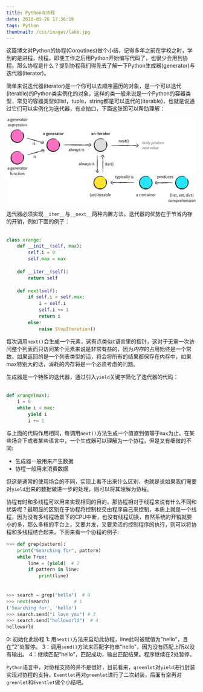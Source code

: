 ```yaml
---
title: Python与协程
date: 2018-05-26 17:36:10
tags: Python
thumbnail: /css/images/lake.jpg
---
```


这篇博文对Python的协程(Coroutines)做个小结，记得多年之前在学校之时，学到的是进程，线程。即便工作之后用Python开始编写代码了，也很少会用到协程。那么协程是什么？提到协程我们得先去了解一下Python生成器(generator)与迭代器(iterator)。

简单来说迭代器(iterator)是一个你可以去顺序遍历的对象，是一个可以迭代(iterable)的Python类实例化的对象，这样的类一般来说是一个Python的容器类型，常见的容器类型如list，tuple，string都是可以迭代的(iterable)，也就是说通过它们可以实例化为迭代器，有点拗口，下面这张图可以帮助理解：

![](https://github.com/chendave/chendave.github.io/raw/master/css/images/relationships.png "我的博客")

迭代器必须实现`__iter__`与`__next__`两种内置方法，迭代器的优势在于节省内存的开销，例如下面的例子：

``` python

class xrange:
    def __init__(self, max):
        self.i = 0
        self.max = max

    def __iter__(self):
        return self

    def next(self):
        if self.i < self.max:
            i = self.i
            self.i += 1
            return i
        else:
            raise StopIteration()

```
每次调用`next()`会生成一个元素，这有点类似`C`语言里的指针，这对于无需一次访问整个列表而只访问某个元素来说是非常有益的，因为*内存*的占用始终是一个常数。如果返回的是一个列表类型的话，将会将所有的结果都保存在内存中，如果max特别大的话，消耗的内存将是一个必须考虑的问题。

生成器是一个特殊的迭代器，通过引入`yield`关键字简化了迭代器的代码：

``` python

def xrange(max):
    i = 0
    while i < max:
        yield i
        i += 1

```

与上面的代码作用相同，每调用`next()`方法生成一个值直到值等于`max`为止。在某些场合下或者某些语言中，一个生成器可以理解为一个协程，但是又有细微的不同:
- 生成器一般用来产生数据
- 协程一般用来消费数据

但这是通常的使用场合的不同，实现上看不出来什么区别，也就是说如果我们需要对`yield`出来的数据做进一步的处理，则可以将其理解为协程。

协程有时和多线程可以用来实现相同的目的，那协程相对于线程来说有什么不同和优势呢？最明显的区别在于协程将控制权交由程序自己来控制，本质上就是一个线程，因为没有多线程场景下的CPU中断，也没有线程切换，自然系统的开销就要小的多，那么多核的平台上，又要并发，又要灵活的控制程序的执行，则可以将协程和多线程结合起来。下面来看一个协程的例子:

``` python
>>> def grep(pattern):
    print("Searching for", pattern)
    while True:
        line = (yield)  # 2
        if pattern in line:
            print(line)

            
>>> search = grep("hello")  # 0
>>> next(search)         # 1
('Searching for', 'hello')
>>> search.send("i love you") # 3
>>> search.send("helloworld")  # 4
helloworld
```

0: 初始化此协程
1: 用`next()`方法来启动此协程，line此时被赋值为"hello"，且在“2”处暂停。
3：调用`send()`方法来匹配字符串"hello"，因为没有匹配上所以没有输出。
4：继续匹配“hello”，匹配成功，输出匹配结果。程序继续在2处暂停。


`Python`语言中，对协程支持的并不是很好，目前看来，`greenlet`对`yield`进行封装实现对协程的支持，`Eventlet`再对`greenlet`进行了二次封装，后面有空再对`greenlet`和`Eventlet`做个小结吧。

